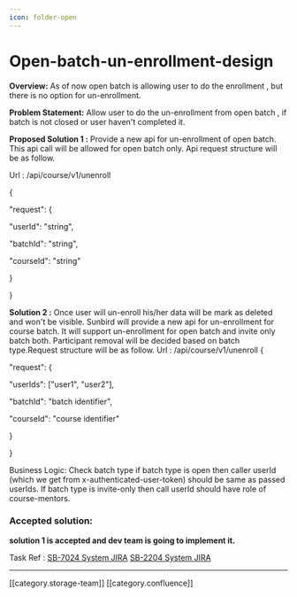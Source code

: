 ```yaml
---
icon: folder-open
---
```


# Open-batch-un-enrollment-design

**Overview:**    As of now open batch is allowing user to do the enrollment , but there is no option for un-enrollment.

**Problem Statement:**    Allow user to do the un-enrollment from open batch , if batch is not closed or user haven't completed it.

**Proposed Solution 1 :**      Provide a new api for un-enrollment of open batch. This api call will be allowed for open batch only. Api request structure will be as follow.

Url : /api/course/v1/unenroll

&#x20;{

"request": {

"userId": "string",

"batchId": "string",

"courseId": "string"

}

}

**Solution 2 :** Once user will un-enroll his/her data will be mark as deleted and won't be visible.   Sunbird will provide a new api for un-enrollment for course batch. It will support un-enrollment for open batch and invite only batch both. Participant removal will be decided based on batch type.Request structure will be as follow. Url : /api/course/v1/unenroll   {

"request": {

"userIds": \["user1", "user2"],

"batchId": "batch identifier",

"courseId": "course identifier"

}

}

&#x20;Business Logic:  Check batch type if batch type is open then caller userId (which we get from x-authenticated-user-token) should be same as passed userIds. If batch type is invite-only then call userId should have role of course-mentors.

### Accepted solution:&#x20;

&#x20;     **solution 1 is accepted and dev team is going to implement it.**

&#x20;&#x20;

Task Ref : [SB-7024 System JIRA](https://browse/SB-7024)           [SB-2204 System JIRA](https://browse/SB-2204)   &#x20;

***

\[\[category.storage-team]] \[\[category.confluence]]
